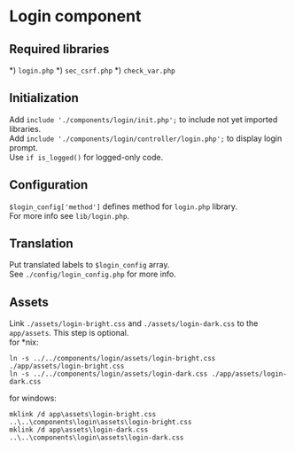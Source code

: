# Login component

## Required libraries
*) `login.php`
*) `sec_csrf.php`
*) `check_var.php`

## Initialization
Add `include './components/login/init.php';` to include not yet imported libraries.  
Add `include './components/login/controller/login.php';` to display login prompt.  
Use `if is_logged()` for logged-only code.

## Configuration
`$login_config['method']` defines method for `login.php` library.  
For more info see `lib/login.php`.

## Translation
Put translated labels to `$login_config` array.  
See `./config/login_config.php` for more info.

## Assets
Link `./assets/login-bright.css` and `./assets/login-dark.css` to the `app/assets`. This step is optional.  
for *nix:
```
ln -s ../../components/login/assets/login-bright.css ./app/assets/login-bright.css
ln -s ../../components/login/assets/login-dark.css ./app/assets/login-dark.css
```
for windows:
```
mklink /d app\assets\login-bright.css ..\..\components\login\assets\login-bright.css
mklink /d app\assets\login-dark.css ..\..\components\login\assets\login-dark.css
```
